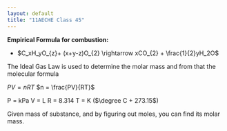 ```yaml
---
layout: default
title: "11AECHE Class 45"
---
```



**Empirical Formula for combustion:**
- $C_xH_yO_{z}+ (x+y-z)O_{2} \rightarrow xCO_{2} + \frac{1}{2}yH_2O$

The Ideal Gas Law is used to determine the molar mass and from that the molecular formula

$PV = nRT$
$n = \frac{PV}{RT}$

P = kPa
V = L
R = 8.314
T = K ($\degree C + 273.15$)

Given mass of substance, and by figuring out moles, you can find its molar mass.

